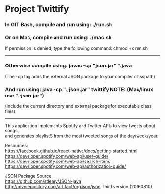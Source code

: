 # Project Twittify
### In GIT Bash, compile and run using: ./run.sh
### Or on Mac, compile and run using: ./mac.sh
If permission is denied, type the following command: chmod +x run.sh

---

### Otherwise compile using:  javac -cp "json.jar" \*.java
(The -cp tag adds the external JSON package to your compiler classpath)<br>
### And run using: java -cp ".;json.jar" twittify    NOTE: (Mac/linux use ".:json.jar")
(Include the current directory and external package for executable class files)

---

This application Implements Spotify and Twitter APIs to view tweets about songs, <br>
and generates playlistS from the most tweeted songs of the day/week/year.

Resources:<br>
https://facebook.github.io/react-native/docs/getting-started.html<br>
https://developer.spotify.com/web-api/user-guide/<br>
https://developer.spotify.com/web-api/search-item/<br>
https://developer.spotify.com/web-api/authorization-guide/<br>

JSON Package Source<br>
https://github.com/stleary/JSON-java<br>
http://mvnrepository.com/artifact/org.json/json  Third version (20160810)<br>
